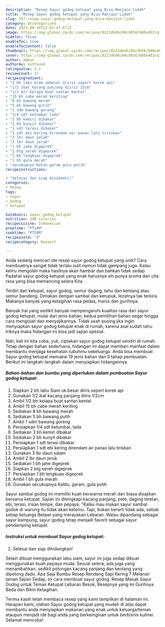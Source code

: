 ```yaml
---
description: "Resep Sayur godog ketupat yang Bisa Manjain Lidah"
title: "Resep Sayur godog ketupat yang Bisa Manjain Lidah"
slug: 357-resep-sayur-godog-ketupat-yang-bisa-manjain-lidah
category: Uncategorized
date: 2022-09-24T22:03:47.671Z
image: https://img-global.cpcdn.com/recipes/8223d6d6c04c9858/680x482cq70/sayur-godog-ketupat-foto-resep-utama.jpg
hideToc: false
enableToc: true
enableTocContent: false
thumbnail: https://img-global.cpcdn.com/recipes/8223d6d6c04c9858/680x482cq70/sayur-godog-ketupat-foto-resep-utama.jpg
cover: https://img-global.cpcdn.com/recipes/8223d6d6c04c9858/680x482cq70/sayur-godog-ketupat-foto-resep-utama.jpg
author: Admin
authorAv: notfound
ratingvalue: 3.2
reviewcount: 17
recipeingredient:
- "2 bh labu Siam ukbesar diiris sepert korek api"
- "1/2 ikat kacang panjang diiris 12cm"
- "1/2 btr kelapa buat santan kental"
- "15 bh cabe merah keriting"
- "8 bh bawang merah"
- "5 bh bawang putih"
- "1 sdm bawang goreng"
- "1/4 sdt ketumbar lada"
- "3 bh kemiri dibakar"
- "2 bh kunyit dibakar"
- "1 sdt terasi dibakar"
- "1 sdt ebi kering direndam air panas lalu tiriskan"
- "3 lbr daun salam"
- "2 lbr daun jeruk"
- "1 bh jahe digeprek"
- "2 btg sereh digeprek"
- "1 bh lengkuas digeprek"
- "1 bh gula merah"
- "secukupnya Kaldu garam gula putih"
recipeinstructions:

- "Selesai dan siap dinikmati!"
categories:
- Resep
tags:
- sayur
- godog
- ketupat

katakunci: sayur godog ketupat 
nutrition: 248 calories
recipecuisine: Indonesian
preptime: "PT24M"
cooktime: "PT58M"
recipeyield: "3"
recipecategory: Dessert

---
```





Anda sedang mencari ide resep sayur godog ketupat yang unik? Cara membuatnya sangat tidak terlalu sulit namun tidak gampang juga. Kalau keliru mengolah maka hasilnya akan hambar dan bahkan tidak sedap. Padahal sayur godog ketupat yang enak harusnya sih punya aroma dan cita rasa yang bisa memancing selera Kita.





Terdiri dari ketupat, sayur godog, semur daging, tahu dan kentang atau semur bandeng. Dimakan dengan sambal dan kerupuk, lezatnya tak terkira. Makanya banyak yang ketagihan rasa pedas, manis dan gurihnya.

Banyak hal yang sedikit banyak mempengaruhi kualitas rasa dari sayur godog ketupat, mulai dari jenis bahan, kedua pemilihan bahan segar hingga cara mengolah dan menyajikannya. Tidak usah pusing jika ingin menyiapkan sayur godog ketupat enak di rumah, karena asal sudah tahu triknya maka hidangan ini bisa jadi sajian spesial.






Nah, kali ini kita coba, yuk, ciptakan sayur godog ketupat sendiri di rumah. Tetap dengan bahan sederhana, hidangan ini dapat memberi manfaat dalam membantu menjaga kesehatan tubuhmu sekeluarga. Anda bisa membuat Sayur godog ketupat memakai 19 jenis bahan dan 0 tahap pembuatan. Berikut ini langkah-langkah dalam menyiapkan hidangannya.

<!--inarticleads1-->

##### Bahan-bahan dan bumbu yang diperlukan dalam pembuatan Sayur godog ketupat:

1. Siapkan 2 bh labu Siam uk.besar diiris sepert korek api
1. Gunakan 1/2 ikat kacang panjang diiris 1/2cm
1. Ambil 1/2 btr kelapa buat santan kental
1. Ambil 15 bh cabe merah keriting
1. Sediakan 8 bh bawang merah
1. Sediakan 5 bh bawang putih
1. Ambil 1 sdm bawang goreng
1. Persiapkan 1/4 sdt ketumbar, lada
1. Sediakan 3 bh kemiri dibakar
1. Sediakan 2 bh kunyit dibakar
1. Persiapkan 1 sdt terasi dibakar
1. Persiapkan 1 sdt ebi kering direndam air panas lalu tiriskan
1. Gunakan 3 lbr daun salam
1. Ambil 2 lbr daun jeruk
1. Sediakan 1 bh jahe digeprek
1. Siapkan 2 btg sereh digeprek
1. Persiapkan 1 bh lengkuas digeprek
1. Ambil 1 bh gula merah
1. Gunakan secukupnya Kaldu, garam, gula putih


Sayur sambal godog ini memiliki kuah berwarna merah dan biasa disajikan bersama ketupat. Sajian ini dilengkapi kacang panjang, pete, daging tetelan, ebi, terasi, irisan tempe, dan pepaya. &#34;Kalau mau makan sayur sambal godok di warung itu tidak akan ketemu. Tapi, bukan berarti tidak ada, sebab setiap keluarga Betawi yang merayakan Lebaran. Walau dipandang sebagai sayur kampung, sayur godog tetap menjadi favorit sebagai sayur pendamping ketupat. 

<!--inarticleads2-->

##### Instruksi untuk membuat Sayur godog ketupat:


1. Selesai dan siap dihidangkan!

Selain dibuat menggunakan labu siam, sayur ini juga sedap dibuat menggunakan buah pepaya muda. Sesuai selera, ada juga yang menambahkan, sedikit potongan kacang panjang dan kentang yang dipotong dadu. Apa Saja Bumbu Resep Rendang Sapi Kering ? Melansir laman Sajian Sedap, ini cara membuat sayur godog. Resep Masak Sayur Godog untuk Teman Ketupat Lebaran Besok, Resepnya yang Ini Gurihnya Beda dan Bikin Ketagihan. 

Terima kasih telah membaca resep yang kami tampilkan di halaman ini. Harapan kami, olahan Sayur godog ketupat yang mudah di atas dapat membantu anda menyiapkan makanan yang enak untuk keluarga/teman ataupun menjadi ide bagi anda yang berkeinginan untuk berbisnis kuliner. Selamat mencoba!
